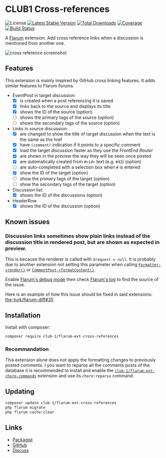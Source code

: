 # CLUB1 Cross-references

![License](https://img.shields.io/badge/license-AGPL--3.0--or--later-blue) [![Latest Stable Version](https://img.shields.io/packagist/v/club-1/flarum-ext-cross-references.svg)](https://packagist.org/packages/club-1/flarum-ext-cross-references) [![Total Downloads](https://img.shields.io/packagist/dt/club-1/flarum-ext-cross-references.svg)](https://packagist.org/packages/club-1/flarum-ext-cross-references) [![Coverage](https://img.shields.io/codecov/c/gh/club-1/flarum-ext-cross-references/main?token=FZFGE1M3GW)](https://codecov.io/gh/club-1/flarum-ext-cross-references) [![Build Status](https://img.shields.io/github/actions/workflow/status/club-1/flarum-ext-cross-references/check.yml?branch=main)](https://github.com/club-1/flarum-ext-cross-references/actions/workflows/check.yml)

A [Flarum](http://flarum.org) extension. Add cross reference links when a discussion is mentioned from another one.

![cross reference screenshot](https://static.club1.fr/nicolas/projects/flarum-ext-cross-references/banner.png)

## Features

This extension is mainly inspired by GitHub cross linking features.
It adds similar features to Flarum forums.

- EventPost in target discussion:
  - [x] is created when a post referencing it is saved
  - [x] links back to the source and displays its title
  - [x] shows the ID of the source (option)
  - [ ] shows the primary tags of the source (option)
  - [ ] shows the secondary tags of the source (option)
- Links in source discussion:
  - [x] are changed to show the title of target discussion when the text is the same as the href
  - [x] have `(comment)` indication if it points to a specific comment
  - [x] load the target discussion faster as they use the _FrontEnd Router_
  - [x] are shown in the preview the way they will be seen once posted
  - [x] are automatically created from `#<id>` text (e.g. `#42`) (option)
  - [ ] are auto-completed with a selection box when `#` is entered
  - [x] show the ID of the target (option)
  - [ ] show the primary tags of the target (option)
  - [ ] show the secondary tags of the target (option)
- Discussion list:
  - [x] shows the ID of the discussions (option)
- HeaderRow
  - [x] shows the ID of the discussion (option)

## Known issues

### Discussion links sometimes show plain links instead of the discussion title in rendered post, but are shown as expected in preview.

This is because the renderer is called with `$request = null`.
It is probably due to another extension not setting this parameter when calling
[`Formatter->render()`](https://api.docs.flarum.org/php/v1.6.0/flarum/formatter/formatter#method_render)
or [`CommentPost->formatContent()`](https://api.docs.flarum.org/php/v1.6.0/flarum/post/commentpost#method_formatContent).

Enable [Flarum's debug mode](https://docs.flarum.org/troubleshoot/#step-0-activate-debug-mode)
then check [Flarum's log](https://docs.flarum.org/troubleshoot/#step-3-collect-information)
to find the source of the issue.

Here is an example of how this issue should be fixed in said extensions:
[the-turk/flarum-diff#35](https://github.com/the-turk/flarum-diff/pull/35)

## Installation

Install with composer:

```sh
composer require club-1/flarum-ext-cross-references
```

### Recommandation

This extension alone does not apply the formatting changes to previously posted comments. I you want to reparse all the comments posts of the database it is recommended to install and enable the [`club-1/flarum-ext-chore-commands`](https://github.com/club-1/flarum-ext-chore-commands) extension and use its `chore:reparse` command.

## Updating

```sh
composer update club-1/flarum-ext-cross-references
php flarum migrate
php flarum cache:clear
```

## Links

- [Packagist](https://packagist.org/packages/club-1/flarum-ext-cross-references)
- [GitHub](https://github.com/club-1/flarum-ext-cross-references)
- [Discuss](https://discuss.flarum.org/d/32100)
